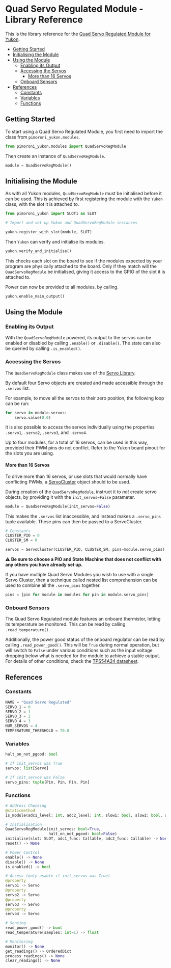 # Quad Servo Regulated Module - Library Reference <!-- omit in toc -->

This is the library reference for the [Quad Servo Regulated Module for Yukon](https://pimoroni.com/yukon).

- [Getting Started](#getting-started)
- [Initialising the Module](#initialising-the-module)
- [Using the Module](#using-the-module)
  - [Enabling its Output](#enabling-its-output)
  - [Accessing the Servos](#accessing-the-servos)
    - [More than 16 Servos](#more-than-16-servos)
  - [Onboard Sensors](#onboard-sensors)
- [References](#references)
  - [Constants](#constants)
  - [Variables](#variables)
  - [Functions](#functions)



## Getting Started

To start using a Quad Servo Regulated Module, you first need to import the class from `pimoroni_yukon.modules`.

```python
from pimoroni_yukon.modules import QuadServoRegModule
```

Then create an instance of `QuadServoRegModule`.

```python
module = QuadServoRegModule()
```


## Initialising the Module

As with all Yukon modules, `QuadServoRegModule` must be initialised before it can be used. This is achieved by first registering the module with the `Yukon` class, with the slot it is attached to.

```python
from pimoroni_yukon import SLOT1 as SLOT

# Import and set up Yukon and QuadServoRegModule instances

yukon.register_with_slot(module, SLOT)
```

Then `Yukon` can verify and initialise its modules.

```python
yukon.verify_and_initialise()
```

This checks each slot on the board to see if the modules expected by your program are physically attached to the board. Only if they match will the `QuadServoRegModule` be initialised, giving it access to the GPIO of the slot it is attached to.

Power can now be provided to all modules, by calling.

```python
yukon.enable_main_output()
```

## Using the Module

### Enabling its Output

With the `QuadServoRegModule` powered, its output to the servos can be enabled or disabled by calling `.enable()` or `.disable()`. The state can also be queried by calling `.is_enabled()`.

### Accessing the Servos

The `QuadServoRegModule` class makes use of the [Servo Library](https://github.com/pimoroni/pimoroni-pico/blob/main/micropython/modules/servo/README.md).

By default four Servo objects are created and made accessible through the `.servos` list.

For example, to move all the servos to their zero position, the following loop can be run:

```python
for servo in module.servos:
    servo.value(0.0)
```

It is also possible to access the servos individually using the properties `.servo1`, `.servo2`, `.servo3`, and `.servo4`.

Up to four modules, for a total of 16 servos, can be used in this way, provided their PWM pins do not conflict. Refer to the Yukon board pinout for the slots you are using.

#### More than 16 Servos

To drive more than 16 servos, or use slots that would normally have conflicting PWMs, a [ServoCluster](https://github.com/pimoroni/pimoroni-pico/blob/main/micropython/modules/servo/README.md#servocluster) object should to be used.

During creation of the `QuadServoRegModule`, instruct it to *not* create servo objects, by providing it with the `init_servos=False` parameter.

```python
module = QuadServoRegModule(init_servos=False)
```

This makes the `.servos` list inaccessible, and instead makes a `.servo_pins` tuple available. These pins can then be passed to a ServoCluster.

```python
# Constants
CLUSTER_PIO = 0
CLUSTER_SM = 0

servos = ServoCluster(CLUSTER_PIO, CLUSTER_SM, pins=module.servo_pins)
```

:warning: **Be sure to choose a PIO and State Machine that does not conflict with any others you have already set up.**

If you have multiple Quad Servo Modules you wish to use with a single Servo Cluster, then a technique called nested list comprehension can be used to combine all the `.servo_pins` together.

```python
pins = [pin for module in modules for pin in module.servo_pins]
```


### Onboard Sensors

The Quad Servo Regulated module features an onboard thermistor, letting its temperature be monitored. This can be read by calling `.read_temperature()`.

Additionally, the power good status of the onboard regulator can be read by calling `.read_power_good()`. This will be `True` during normal operation, but will switch to `False` under various conditions such as the input voltage dropping below what is needed for the module to achieve a stable output. For details of other conditions, check the [TPS54A24 datasheet](https://www.ti.com/lit/ds/symlink/tps54a24.pdf).


## References

### Constants

```python
NAME = "Quad Servo Regulated"
SERVO_1 = 0
SERVO_2 = 1
SERVO_3 = 2
SERVO_4 = 3
NUM_SERVOS = 4
TEMPERATURE_THRESHOLD = 70.0
```

### Variables
```python
halt_on_not_pgood: bool

# If init_servos was True
servos: list[Servo]

# If init_servos was False
servo_pins: tuple[Pin, Pin, Pin, Pin]
```

### Functions

```python
# Address Checking
@staticmethod
is_module(adc1_level: int, adc2_level: int, slow1: bool, slow2: bool, slow3: bool) -> bool

# Initialisation
QuadServoRegModule(init_servos: bool=True,
                   halt_on_not_pgood: bool=False)
initialise(slot: SLOT, adc1_func: Callable, adc2_func: Callable) -> None
reset() -> None

# Power Control
enable() -> None
disable() -> None
is_enabled() -> bool

# Access (only usable if init_servos was True)
@property
servo1 -> Servo
@property
servo2 -> Servo
@property
servo3 -> Servo
@property
servo4 -> Servo

# Sensing
read_power_good() -> bool
read_temperature(samples: int=1) -> float

# Monitoring
monitor() -> None
get_readings() -> OrderedDict
process_readings() -> None
clear_readings() -> None
```